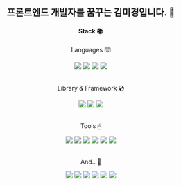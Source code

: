 <h2 align="center">프론트엔드 개발자를 꿈꾸는 김미경입니다. 🐧</h2>

<!--
<p align="center">✔️ 사용자 모두를 위한 아름다운 웹 서비스를 제작하고 싶습니다.</p>
-->
<div align="center">
  <h4>Stack 📚</h4>
  <p>Languages ⌨️</p>
	<img src="https://img.shields.io/badge/HTML5-E34F26?style=flat&logo=HTML5&logoColor=white" />
	<img src="https://img.shields.io/badge/CSS-1572B6?style=flat&logo=CSS3&logoColor=white" />
  	<img src="https://img.shields.io/badge/JavaScript-F7DF1E?style=flat&logo=JavaScript&logoColor=white" />
	<img src="https://img.shields.io/badge/TypeScript-3178C6?style=flat&logo=TypeScript&logoColor=white" />
  <br><br>
  <p>Library & Framework 💿</p>
  	<img src="https://img.shields.io/badge/React-61DAFB?style=flat&logo=React&logoColor=white" />
	<img src="https://img.shields.io/badge/StyledComponents-DB7093?style=flat&logo=styled-components&logoColor=white" />
	<img src="https://img.shields.io/badge/GreenSock-88CE02?style=flat&logo=GreenSock&logoColor=white" />
  <br><br>
  <p>Tools 🖱</p>
  	<img src="https://img.shields.io/badge/Git-F05032?style=flat&logo=Git&logoColor=white" />
  	<img src="https://img.shields.io/badge/Github-181717?style=flat&logo=GitHub&logoColor=white" />
  	<img src="https://img.shields.io/badge/Visual Studio Code-007ACC?style=flat&logo=Visual Studio Code&logoColor=white" />
  	<img src="https://img.shields.io/badge/Discord-5865F2?style=flat&logo=Discord&logoColor=white" />
  	<img src="https://img.shields.io/badge/Slack-4A154B?style=flat&logo=Slack&logoColor=white" />
  	<img src="https://img.shields.io/badge/Notion-000000?style=flat&logo=Notion&logoColor=white" />
  <br><br>
  <p>And.. 🎨</p>
  	<img src="https://img.shields.io/badge/Illustrator-FF9A00?style=flat&logo=Adobe Illustrator&logoColor=white" />
  	<img src="https://img.shields.io/badge/Photoshop-31A8FF?style=flat&logo=Adobe Photoshop&logoColor=white" />
  	<img src="https://img.shields.io/badge/InDesign-FF3366?style=flat&logo=Adobe InDesign&logoColor=white" />
	<img src="https://img.shields.io/badge/Premiere Pro-9999FF?style=flat&logo=Adobe Premiere Pro&logoColor=white" />
	<img src="https://img.shields.io/badge/Acrobat-EC1C24?style=flat&logo=Adobe Acrobat Reader&logoColor=white" />
	<img src="https://img.shields.io/badge/Figma-F24E1E?style=flat&logo=Figma&logoColor=white" />
</div>

<!--
<img src="https://github-readme-stats.vercel.app/api/top-langs/?username=mixnuts211&layout=compact"><br><br>
<img src="https://github-readme-stats.vercel.app/api?username=mixnuts211&show_icons=true">
-->
